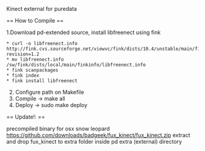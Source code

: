 Kinect external for puredata

== How to Compile ==

1.Download pd-extended source, install libfreenect using fink

	* curl -o libfreenect.info http://fink.cvs.sourceforge.net/viewvc/fink/dists/10.4/unstable/main/finkinfo/libs/libfreenect.info?revision=1.2
	* mv libfreenect.info /sw/fink/dists/local/main/finkinfo/libfreenect.info
	* fink scanpackages
	* fink index
	* fink install libfreenect

2. Configure path on Makefile
3. Compile -> make all
4. Deploy -> sudo make deploy

== Update!: ==

precompiled binary for osx snow leopard
https://github.com/downloads/badgeek/fux_kinect/fux_kinect.zip
extract and drop fux_kinect to extra folder inside pd extra (external)  directory
